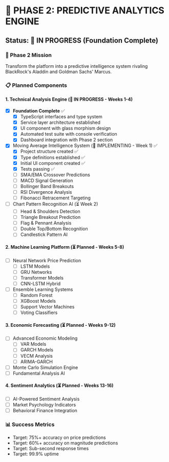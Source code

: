 # 🚀 PHASE 2: PREDICTIVE ANALYTICS ENGINE

## Status: 🚧 IN PROGRESS (Foundation Complete)

### 🎯 Phase 2 Mission
Transform the platform into a predictive intelligence system rivaling BlackRock's Aladdin and Goldman Sachs' Marcus.

### 📋 Planned Components

#### 1. Technical Analysis Engine (🚧 IN PROGRESS - Weeks 1-4)
- [x] **Foundation Complete** ✅
  - [x] TypeScript interfaces and type system
  - [x] Service layer architecture established  
  - [x] UI component with glass morphism design
  - [x] Automated test suite with console verification
  - [x] Dashboard integration with Phase 2 section
- [x] Moving Average Intelligence System (🚧 IMPLEMENTING - Week 1) ✅
  - [x] Project structure created ✅
  - [x] Type definitions established ✅
  - [x] Initial UI component created ✅
  - [x] Tests passing ✅
  - [ ] SMA/EMA Crossover Predictions
  - [ ] MACD Signal Generation
  - [ ] Bollinger Band Breakouts
  - [ ] RSI Divergence Analysis
  - [ ] Fibonacci Retracement Targeting
- [ ] Chart Pattern Recognition AI (⏳ Week 2)
  - [ ] Head & Shoulders Detection
  - [ ] Triangle Breakout Prediction
  - [ ] Flag & Pennant Analysis
  - [ ] Double Top/Bottom Recognition
  - [ ] Candlestick Pattern AI

#### 2. Machine Learning Platform (⏳ Planned - Weeks 5-8)
- [ ] Neural Network Price Prediction
  - [ ] LSTM Models
  - [ ] GRU Networks
  - [ ] Transformer Models
  - [ ] CNN-LSTM Hybrid
- [ ] Ensemble Learning Systems
  - [ ] Random Forest
  - [ ] XGBoost Models
  - [ ] Support Vector Machines
  - [ ] Voting Classifiers

#### 3. Economic Forecasting (⏳ Planned - Weeks 9-12)
- [ ] Advanced Economic Modeling
  - [ ] VAR Models
  - [ ] GARCH Models
  - [ ] VECM Analysis
  - [ ] ARIMA-GARCH
- [ ] Monte Carlo Simulation Engine
- [ ] Fundamental Analysis AI

#### 4. Sentiment Analytics (⏳ Planned - Weeks 13-16)
- [ ] AI-Powered Sentiment Analysis
- [ ] Market Psychology Indicators
- [ ] Behavioral Finance Integration

### 📊 Success Metrics
- Target: 75%+ accuracy on price predictions
- Target: 60%+ accuracy on magnitude predictions
- Target: Sub-second response times
- Target: 99.9% uptime